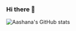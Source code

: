 ### Hi there 👋

<!--
**aashana94/aashana94** is a ✨ _special_ ✨ repository because its `README.md` (this file) appears on your GitHub profile.

Here are some ideas to get you started:

- 🔭 I’m currently working on ...
- 🌱 I’m currently learning ...
- 👯 I’m looking to collaborate on ...
- 🤔 I’m looking for help with ...
- 💬 Ask me about ...
- 📫 How to reach me: ...
- 😄 Pronouns: ...
- ⚡ Fun fact: ...
-->

![[Aashana's GitHub stats](https://github-readme-stats.vercel.app/api?username=aashana94)](https://github.com/aashana94/github-readme-stats)
